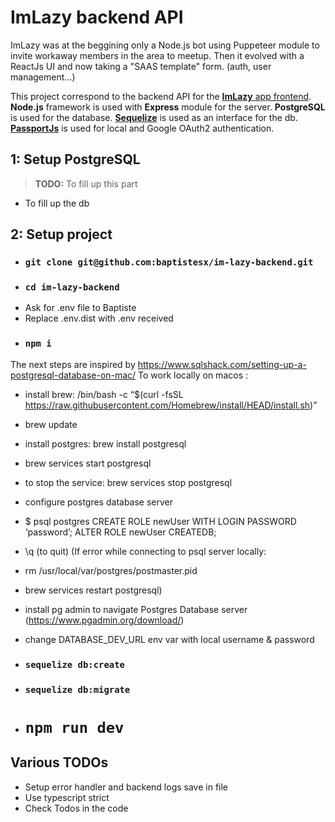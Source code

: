 # ImLazy backend API

ImLazy was at the beggining only a Node.js bot using Puppeteer module to invite workaway members in the area to meetup.
Then it evolved with a ReactJs UI and now taking a "SAAS template" form. (auth, user management...)

This project correspond to the backend API for the [**ImLazy** app frontend](https://github.com/baptistesx/im-lazy-frontend).
**Node.js** framework is used with **Express** module for the server.
**PostgreSQL** is used for the database.
[**Sequelize**](https://sequelize.org/) is used as an interface for the db.
[**PassportJs**](https://www.passportjs.org/) is used for local and Google OAuth2 authentication.

## 1: Setup PostgreSQL

> **TODO:** To fill up this part

- To fill up the db

## 2: Setup project

- ### `git clone git@github.com:baptistesx/im-lazy-backend.git`
- ### `cd im-lazy-backend`
- Ask for .env file to Baptiste
- Replace .env.dist with .env received
- ### `npm i`

The next steps are inspired by https://www.sqlshack.com/setting-up-a-postgresql-database-on-mac/
To work locally on macos :

- install brew: /bin/bash -c “$(curl -fsSL https://raw.githubusercontent.com/Homebrew/install/HEAD/install.sh)”
- brew update
- install postgres: brew install postgresql
- brew services start postgresql
- to stop the service: brew services stop postgresql

- configure postgres database server
- $ psql postgres
  CREATE ROLE newUser WITH LOGIN PASSWORD ‘password’;
  ALTER ROLE newUser CREATEDB;
- \q (to quit)
  (If error while connecting to psql server locally:
- rm /usr/local/var/postgres/postmaster.pid
- brew services restart postgresql)
- install pg admin to navigate Postgres Database server (https://www.pgadmin.org/download/)

- change DATABASE_DEV_URL env var with local username & password
- ### `sequelize db:create`
- ### `sequelize db:migrate`

- # `npm run dev`

## Various TODOs

- Setup error handler and backend logs save in file
- Use typescript strict
- Check Todos in the code
